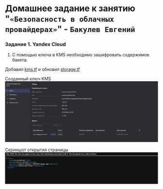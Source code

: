 # Домашнее задание к занятию "`«Безопасность в облачных провайдерах»`" - `Бакулев Евгений`

### Задание 1. Yandex Cloud

1. С помощью ключа в KMS необходимо зашифровать содержимое бакета:

Добавил [kms.tf](https://github.com/garrkiss/yandex-kms/blob/main/kms.tf) и обновил [storage.tf](https://github.com/garrkiss/yandex-kms/blob/main/storage.tf)


Созданный ключ KMS
![Скрин](https://github.com/garrkiss/yandex-kms/blob/main/image/2.png)

Скриншот открытия страницы
![Скрин](https://github.com/garrkiss/yandex-kms/blob/main/image/1.png)




